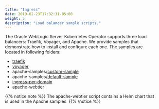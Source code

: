 ```yaml
---
title: "Ingress"
date: 2019-02-23T17:32:31-05:00
weight: 5
description: "Load balancer sample scripts."
---
```



The Oracle WebLogic Server Kubernetes Operator supports three load balancers: Traefik, Voyager, and Apache. We provide samples that demonstrate how to install and configure each one. The samples are located in following folders:

* [traefik](https://github.com/oracle/weblogic-kubernetes-operator/blob/master/kubernetes/samples/charts/traefik/README.md)
* [voyager](https://github.com/oracle/weblogic-kubernetes-operator/blob/master/kubernetes/samples/charts/voyager/README.md)
* apache-samples/[custom-sample](https://github.com/oracle/weblogic-kubernetes-operator/blob/master/kubernetes/samples/charts/apache-samples/custom-sample/README.md)
* apache-samples/[default-sample](https://github.com/oracle/weblogic-kubernetes-operator/blob/master/kubernetes/samples/charts/apache-samples/default-sample/README.md)
* [ingress-per-domain](https://github.com/oracle/weblogic-kubernetes-operator/blob/master/kubernetes/samples/charts/ingress-per-domain/README.md)
* [apache-webtier](https://github.com/oracle/weblogic-kubernetes-operator/blob/master/kubernetes/samples/charts/apache-webtier/README.md)

{{% notice note %}}
The apache-webtier script contains a Helm chart that is used in the Apache samples.
{{% /notice %}}
